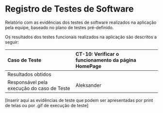 # Registro de Testes de Software

Relatório com as evidências dos testes de software realizados na aplicação pela equipe, baseado no plano de testes pré-definido.

Os resultados dos testes funcionais realizados na aplicação são descritos a seguir:

|Caso de Teste    | CT-10: Verificar o funcionamento da página HomePage |
|:---|:---|
| Resultados obtidos |   |
| Responsável pela execução do caso de Teste | Aleksander |

[Inserir aqui as evidências de teste que podem ser apresentadas por print de telas ou por .gif de execução de teste]
